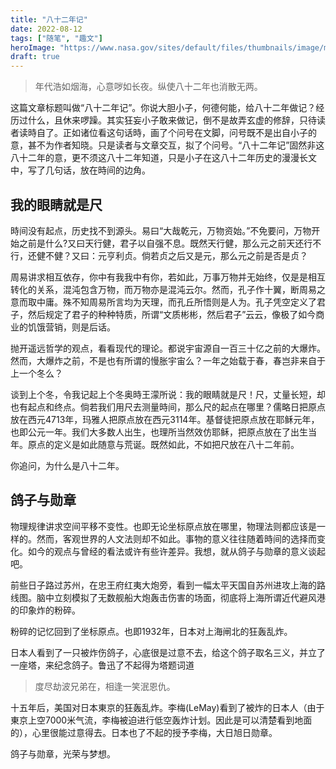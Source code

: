 ```yaml
---
title: "八十二年记"
date: 2022-08-12
tags: ["随笔", "趣文"]
heroImage: "https://www.nasa.gov/sites/default/files/thumbnails/image/main_image_deep_field_smacs0723-5mb.jpg"
draft: true
---
```


> 年代浩如烟海，心意哕如长夜。纵使八十二年也消散无两。

这篇文章标题叫做“八十二年记”。你说大胆小子，何德何能，给八十二年做记？经历过什么，且休来啰躁。其实狂妄小子敢来做记，倒不是故弄玄虚的修辞，只待读者读時自了。正如诸位看这句话時，画了个问号在文脚，问号既不是出自小子的意，甚不为作者知晓。只是读者与文章交互，拟了个问号。“八十二年记”固然非这八十二年的意，更不须这八十二年知道，只是小子在这八十二年历史的漫漫长文中，写了几句话，放在時间的边角。

## 我的眼睛就是尺

時间没有起点，历史找不到源头。易曰“大哉乾元，万物资始。”不免要问，万物开始之前是什么?又曰天行健，君子以自强不息。既然天行健，那么元之前天还行不行，还健不健？又曰：元亨利贞。倘若贞之后又是元，那么元之前是否是贞？

周易讲求相互依存，你中有我我中有你，若如此，万事万物并无始终，仅是是相互转化的关系，混沌包含万物，而万物亦是混沌云尔。然而，孔子作十翼，断周易之意而取中庸。殊不知周易所言均为天理，而孔丘所悟则是人为。孔子凭空定义了君子，然后规定了君子的种种特质，所谓“文质彬彬，然后君子”云云，像极了如今商业的饥饿营销，则是后话。

抛开遥远哲学的观点，看看现代的理论。都说宇宙源自一百三十亿之前的大爆炸。然而，大爆炸之前，不是也有所谓的慢胀宇宙么？一年之始载于春，春岂非来自于上一个冬么？

谈到上个冬，令我记起上个冬奥時王濛所说：我的眼睛就是尺！尺，丈量长短，却也有起点和终点。倘若我们用尺去测量時间，那么尺的起点在哪里？儒略日把原点放在西元4713年，玛雅人把原点放在西元3114年。基督徒把原点放在耶稣元年，也即公元一年。我们大多数人出生，也理所当然效仿耶稣，把原点放在了出生当年。原点的定义是如此随意与荒诞。既然如此，不如把尺放在八十二年前。

你追问，为什么是八十二年。

## 鸽子与勋章

物理规律讲求空间平移不变性。也即无论坐标原点放在哪里，物理法则都应该是一样的。然而，客观世界的人文法则却不如此。事物的意义往往随着時间的选择而变化。如今的观点与曾经的看法或许有些许差异。我想，就从鸽子与勋章的意义谈起吧。


前些日子路过苏州，在忠王府红夷大炮旁，看到一幅太平天国自苏州进攻上海的路线图。脑中立刻模拟了无数舰船大炮轰击伤害的场面，彻底将上海所谓近代避风港的印象炸的粉碎。

粉碎的记忆回到了坐标原点。也即1932年，日本对上海闸北的狂轰乱炸。

日本人看到了一只被炸伤鸽子，心底很是过意不去，给这个鸽子取名三义，并立了一座塔，来纪念鸽子。鲁迅了不起得为塔题词道

> 度尽劫波兄弟在，相逢一笑泯恩仇。

十五年后，美国对日本東京的狂轰乱炸。李梅(LeMay)看到了被炸的日本人（由于東京上空7000米气流，李梅被迫进行低空轰炸计划。因此是可以清楚看到地面的），心里很能过意得去。日本也了不起的授予李梅，大日旭日勋章。

鸽子与勋章，光荣与梦想。

## 
